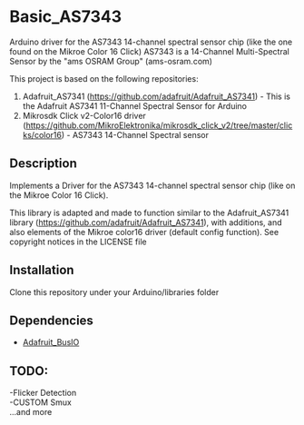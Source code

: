 # Basic_AS7343
Arduino driver for the AS7343 14-channel spectral sensor chip (like the one found on the Mikroe Color 16 Click)
AS7343 is a 14-Channel Multi-Spectral Sensor by the "ams OSRAM Group" (ams-osram.com)

This project is based on the following repositories:
1. Adafruit_AS7341 (https://github.com/adafruit/Adafruit_AS7341) - This is the Adafruit AS7341 11-Channel Spectral Sensor for Arduino
2. Mikrosdk Click v2-Color16 driver (https://github.com/MikroElektronika/mikrosdk_click_v2/tree/master/clicks/color16) - AS7343 14-Channel Spectral sensor

## Description
Implements a Driver for the AS7343 14-channel spectral sensor chip (like on the Mikroe Color 16 Click).

This library is adapted and made to function similar to the Adafruit_AS7341 library (https://github.com/adafruit/Adafruit_AS7341), with additions, and also elements of the
Mikroe color16 driver (default config function).  See copyright notices in the LICENSE file

## Installation
Clone this repository under your Arduino/libraries folder

## Dependencies
* [Adafruit_BusIO](https://github.com/adafruit/Adafruit_BusIO)

## TODO:
-Flicker Detection <br />
-CUSTOM Smux <br />
...and more <br />
